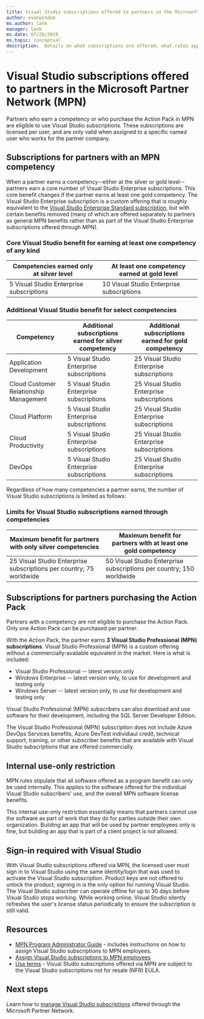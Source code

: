 ```yaml
---
title: Visual Studio subscriptions offered to partners in the Microsoft Partner Network (MPN)
author: evanwindom
ms.author: lank
manager: lank
ms.date: 07/28/2019
ms.topic: conceptual
description:  Details on what subscriptions are offered, what rules apply, and how many subscriptions are offered in MPN.
---
```

# Visual Studio subscriptions offered to partners in the Microsoft Partner Network (MPN)

Partners who earn a competency or who purchase the Action Pack in MPN are eligible to use Visual Studio subscriptions. These subscriptions are licensed per user, and are only valid when assigned to a specific named user who works for the partner company.

## Subscriptions for partners with an MPN competency

When a partner earns a competency--either at the silver or gold level--partners earn a core number of Visual Studio Enterprise subscriptions. This core benefit changes if the partner earns at least one gold competency. The Visual Studio Enterprise subscription is a custom offering that is roughly equivalent to the [Visual Studio Enterprise Standard subscription](https://visualstudio.microsoft.com/vs/pricing/),
but with certain benefits removed (many of which are offered separately to partners as general MPN benefits rather than as part of the Visual Studio Enterprise subscriptions offered through MPN).

### Core Visual Studio benefit for earning at least one competency of any kind

| Competencies earned only at silver level               | At least one competency earned at gold level   |
|------------------------------------------------------------|----------------------------------------------------|
| 5 Visual Studio Enterprise subscriptions                   | 10 Visual Studio Enterprise subscriptions          |

### Additional Visual Studio benefit for select competencies

| Competency                                  | Additional subscriptions earned for **silver** competency | Additional subscriptions earned for **gold** competency |
|---------------------------------------------|-----------------------------------------------------------|---------------------------------------------------------|
| Application Development                     | 5 Visual Studio Enterprise subscriptions                  | 25 Visual Studio Enterprise subscriptions               |
| Cloud Customer Relationship Management      | 5 Visual Studio Enterprise subscriptions                  | 25 Visual Studio Enterprise subscriptions               |
| Cloud Platform                              | 5 Visual Studio Enterprise subscriptions                  | 25 Visual Studio Enterprise subscriptions               |
| Cloud Productivity                          | 5 Visual Studio Enterprise subscriptions                  | 25 Visual Studio Enterprise subscriptions               |
| DevOps                                      | 5 Visual Studio Enterprise subscriptions                  | 25 Visual Studio Enterprise subscriptions                |

Regardless of how many competencies a partner earns, the number of Visual Studio subscriptions is limited as follows:

### Limits for Visual Studio subscriptions earned through competencies

| Maximum benefit for partners with only silver competencies                   | Maximum benefit for partners with at least one gold competency               |
|------------------------------------------------------------------------------|------------------------------------------------------------------------------|
| 25 Visual Studio Enterprise subscriptions per country; 75 worldwide          | 50 Visual Studio Enterprise subscriptions per country; 150 worldwide         |

## Subscriptions for partners purchasing the Action Pack

Partners with a competency are not eligible to purchase the Action Pack. Only one Action Pack can be purchased per partner.

With the Action Pack, the partner earns **3 Visual Studio Professional (MPN) subscriptions**. Visual Studio Professional (MPN) is a custom offering without a commercially-available equivalent in the market. Here is what is included:

- Visual Studio Professional -- latest version only
- Windows Enterprise -- latest version only, to use for development and testing only
- Windows Server -- latest version only, to use for development and testing only

Visual Studio Professional (MPN) subscribers can also download and use software for their development, including the SQL Server Developer Edition.

The Visual Studio Professional (MPN) subscription does not include Azure DevOps Services benefits, Azure DevTest individiaul credit, technical support, training, or other subscriber benefits that are available with Visual Studio subscriptions that are offered commercially.

## Internal use-only restriction

MPN rules stipulate that all software offered as a program benefit can only be used internally. This applies to the software offered for the individual Visual Studio subscribers' use, and the overall MPN software license benefits.

This internal use-only restriction essentially means that partners cannot use the software as part of work that they do for parties outside their own organization. Building an app that will be used by partner employees only is fine, but building an app that is part of a client project is not allowed.

## Sign-in required with Visual Studio

With Visual Studio subscriptions offered via MPN, the licensed user must sign in to Visual Studio using the same identity/login that was used to activate the Visual Studio subscription. Product keys are not offered to unlock the product; signing in is the only option for running Visual Studio. The Visual Studio subscriber can operate offline for up to 30 days before Visual Studio stops working. While working online, Visual Studio silently refreshes the user's license status periodically to ensure the subscription is still valid.

## Resources

- [MPN Program Administrator Guide](https://assets.microsoft.com/en-us/Program-Administrator-Guide-to-Software-and-Online-Services-Benefits_1.pdf) - includes instructions on how to assign Visual Studio subscriptions to MPN employees.
- [Assign Visual Studio subscriptions to MPN employees](manage-mpn-subscriptions.md)
- [Use terms](http://www.microsoft.com/useterms/) - Visual Studio subscriptions offered via MPN are subject to the Visual Studio subscriptions not for resale (NFR) EULA.

## Next steps

Learn how to [manage Visual Studio subscriptions](manage-mpn-subscriptions.md) offered through the Microsoft Partner Network.
